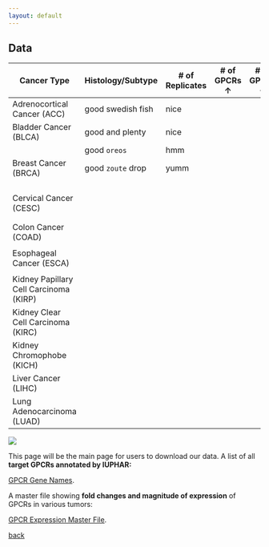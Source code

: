 ```yaml
---
layout: default
---
```


## Data

|               Cancer Type               |          Histology/Subtype        | # of Replicates | # of GPCRs ↑ | # of GPCRs ↓ | 
|----------------------------------------|------------------------------------|-----------------|--------------|--------------|
|          Adrenocortical Cancer (ACC)         | good swedish fish                   | nice  |              |           |
| Bladder Cancer (BLCA)                 | good and plenty                     | nice  |
|                                       | good `oreos`                        | hmm   |
| Breast Cancer (BRCA)                  | good `zoute` drop                   | yumm  |
|                                       |                                     |       |            |            |
|                                       |                                     |       |            |            |
|                                       |                                     |       |            |            |
|                                       |                                     |       |            |            |
| Cervical Cancer (CESC)                |                                     |       |            |            |
|                                       |                                     |       |            |            |
|                                       |                                     |       |            |            |
| Colon Cancer (COAD)                   |                                     |       |            |            |
|                                       |                                     |       |            |            |
| Esophageal Cancer (ESCA)              |                                     |       |            |            |
|                                       |                                     |       |            |            |
| Kidney Papillary Cell Carcinoma (KIRP) |                                     |       |            |            |
| Kidney Clear Cell Carcinoma (KIRC)    |                                     |       |            |            |
| Kidney Chromophobe (KICH)             |                                     |       |            |            |
| Liver Cancer (LIHC)                   |                                     |       |            |            |
| Lung  Adenocarcinoma (LUAD)           |                                     |       |            |            |


![](https://insellab.github.io/Picture1.jpg)

This page will be the main page for users to download our data. 
A list of all **target GPCRs annotated by IUPHAR:**

[GPCR Gene Names](https://drive.google.com/a/ucsd.edu/file/d/0B2LcGihi6iUWNEFhendLNmVHemM/view?usp=sharing).

A master file showing **fold changes and magnitude of expression** of GPCRs in various tumors:

[GPCR Expression Master File](https://drive.google.com/a/ucsd.edu/file/d/0B2LcGihi6iUWNEFhendLNmVHemM/view?usp=sharing).


[back](./)
